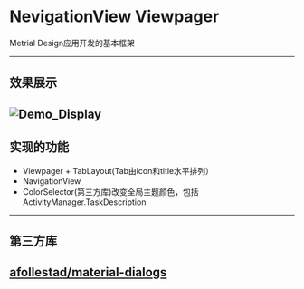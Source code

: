 # NevigationView Viewpager
Metrial Design应用开发的基本框架


---
## 效果展示
![Demo_Display](https://raw.githubusercontent.com/Winky93/NevigationView_Viewpage/master/DemoDisplay.gif)
---
## 实现的功能
*  Viewpager + TabLayout(Tab由icon和title水平排列）
*  NavigationView
*  ColorSelector(第三方库)改变全局主题颜色，包括ActivityManager.TaskDescription
---
## 第三方库
[afollestad/material-dialogs](https://github.com/afollestad/material-dialogs)
---
